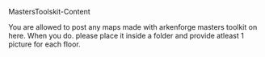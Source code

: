 MastersToolskit-Content

You are allowed to post any maps made with arkenforge masters toolkit on here. 
When you do. please place it inside a folder and provide atleast 1 picture for each floor.
